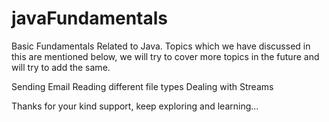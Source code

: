 # javaFundamentals

Basic Fundamentals Related to Java. Topics which we have discussed in this are mentioned below, we will try to cover more topics in the future and will try to add the same.

Sending Email 
Reading different file types
Dealing with Streams

Thanks for your kind support, keep exploring and learning...
